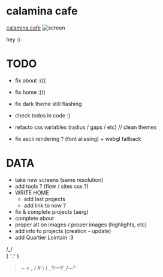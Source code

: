 # calamina cafe

[calamina.cafe](https://calamina.cafe)
![screen](/calaminacafe.avif?raw=true "calamina.cafe")

hey :)

# TODO
- fix about :(((
- fix home :)))
- fix dark theme still flashing 

- check todos in code :)
- refacto css variables (radius / gaps / etc) // clean themes
- fix ascii rendering ? (font aliasing) + webgl fallback

# DATA
- take new screens (same resolution)
- add tools ? (flow / sites css ?)
- WRITE HOME
  - add last projects
  - add link to now ?
- fix & complete projects (aerg)
- complete about
- proper alt on images / proper images (highlights, etc)
- add info to projects (creation - update)
- add Quartier Lointain :3

 /\_/\
( ᵔ.ᵔ )
 > ~ <   ,
/  #  \ (
\_Y—Y_/—°